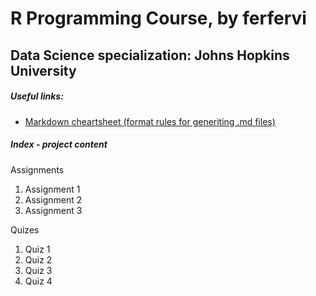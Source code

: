 # R Programming Course, by ferfervi
 Data Science specialization: Johns Hopkins University
---

##### Useful links: 
+ [Markdown cheartsheet (format rules for generiting .md files) ](https://github.com/adam-p/markdown-here/wiki/Markdown-Here-Cheatsheet)


##### Index - project content

Assignments
1. Assignment 1
2. Assignment 2
3. Assignment 3

Quizes
1. Quiz 1
2. Quiz 2
3. Quiz 3
4. Quiz 4
